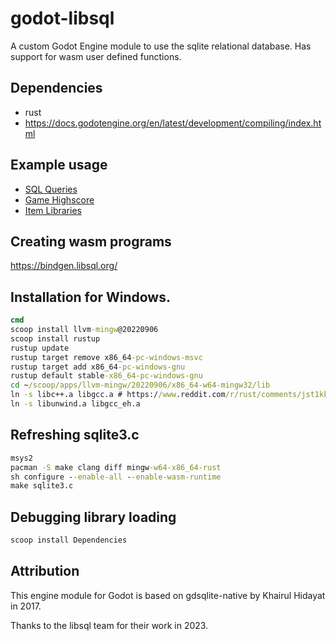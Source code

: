 # godot-libsql

 A custom Godot Engine module to use the sqlite relational database. Has support for wasm user defined functions.

## Dependencies

- rust
- https://docs.godotengine.org/en/latest/development/compiling/index.html


## Example usage

- [SQL Queries](https://github.com/godot-extended-libraries/godot-sqlite/blob/master/demo/SQLite/sql_queries.gd)
- [Game Highscore](https://github.com/godot-extended-libraries/godot-sqlite/blob/master/demo/SQLite/game_highscore.gd)
- [Item Libraries](https://github.com/godot-extended-libraries/godot-sqlite/blob/master/demo/SQLite/item_database.gd)

## Creating wasm programs

https://bindgen.libsql.org/

## Installation for Windows.

```bat
cmd
scoop install llvm-mingw@20220906
scoop install rustup
rustup update
rustup target remove x86_64-pc-windows-msvc
rustup target add x86_64-pc-windows-gnu
rustup default stable-x86_64-pc-windows-gnu
cd ~/scoop/apps/llvm-mingw/20220906/x86_64-w64-mingw32/lib
ln -s libc++.a libgcc.a # https://www.reddit.com/r/rust/comments/jst1kk/building_rust_without_linking_against_libgcc/
ln -s libunwind.a libgcc_eh.a
```

## Refreshing sqlite3.c

```bat
msys2
pacman -S make clang diff mingw-w64-x86_64-rust
sh configure --enable-all --enable-wasm-runtime
make sqlite3.c
```

## Debugging library loading

```powershell
scoop install Dependencies
```

## Attribution

This engine module for Godot is based on gdsqlite-native by Khairul Hidayat in 2017.

Thanks to the libsql team for their work in 2023.
